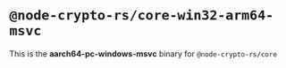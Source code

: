 # `@node-crypto-rs/core-win32-arm64-msvc`

This is the **aarch64-pc-windows-msvc** binary for `@node-crypto-rs/core`

